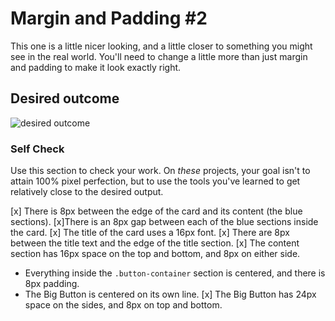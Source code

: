 # Margin and Padding #2

This one is a little nicer looking, and a little closer to something you might see in the real world. You'll need to change a little more than just margin and padding to make it look exactly right.

## Desired outcome
![desired outcome](./desired-outcome.png)

### Self Check
Use this section to check your work. On _these_ projects, your goal isn't to attain 100% pixel perfection, but to use the tools you've learned to get relatively close to the desired output.

[x] There is 8px between the edge of the card and its content (the blue sections).
[x]There is an 8px gap between each of the blue sections inside the card.
[x] The title of the card uses a 16px font.
[x] There are 8px between the title text and the edge of the title section.
[x] The content section has 16px space on the top and bottom, and 8px on either side.
- Everything inside the `.button-container` section is centered, and there is 8px padding.
- The Big Button is centered on its own line.
[x] The Big Button has 24px space on the sides, and 8px on top and bottom.
